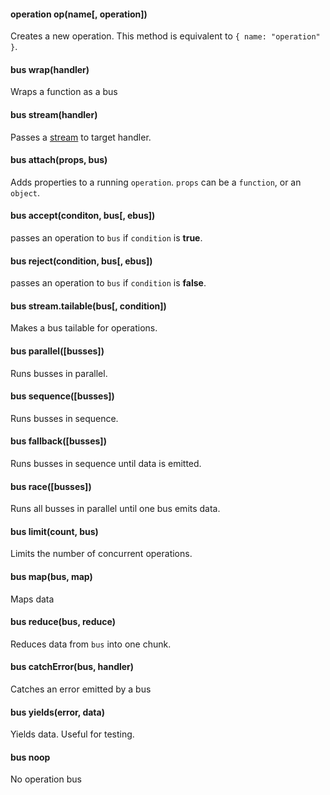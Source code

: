 #### operation op(name[, operation])

Creates a new operation. This method is equivalent to `{ name: "operation" }`.

<Example>
  <Script path="index.js">
var mesh = require("mesh");

var bus = mesh.wrap(function(operation, next) {
  console.log(operation);
  next();
});

bus(mesh.op("doSomething")).on("end", function() {
  console.log("ended");
});

// or use a vanilla object
bus({ name: "doSomething" }).on("end", function() {
  console.log("endeded vanilla object");
});
  </Script>
</Example>


#### bus wrap(handler)

Wraps a function as a bus

<Example>
  <Script path="index.js">  
var mesh = require("mesh");
var bus = mesh.wrap(function(operation, next) {
  if (operation.returnError) {
    next(new Error("Whoops! Something went wrong"));
  } else {
    next(void 0, "some returned data");
  }
});

bus({ returnError: true }).on("error", function(error) {
  console.log("error: ", error.message);
});

bus({ }).on("data", function(data) {
  console.log("data: ", data);
});
</Script>
</Example>

#### bus stream(handler)

Passes a [stream](https://nodejs.org/api/stream.html) to target handler.

<Example>
  <Script path="index.js">  

var mesh = require("mesh");

var bus = mesh.stream(function(operation, stream) {
  stream.write({ id: "user1" });
  stream.write({ id: "user2" });
  stream.end();
});

bus({}).on("data", function(data) {
  console.log("data: ", data);
}).on("end", function() {
  console.log("END");
});

</Script>
</Example>

#### bus attach(props, bus)

Adds properties to a running `operation`. `props` can be a `function`, or an `object`.


<Example>
  <Script path="index.js">
var mesh = require("mesh");

var bus = mesh.wrap(function(operation, next) {
  console.log("handled operation: ", operation);
  next();
});

bus = mesh.attach(function(operation) {
  if (operation.model) return {
    query: { id: operation.model.id }
  }
}, bus);

function User(id) {
  this.id = id;
}

bus(mesh.op("load", { model: new User("user1") }));
  </Script>
</Example>


#### bus accept(conditon, bus[, ebus])

passes an operation to `bus` if `condition` is **true**.

<Example>
  <Script path="index.js">
var mesh = require("mesh");

function testOperation(operation) {
  return operation.name === "doSomething";
}

var bus = mesh.accept(testOperation, mesh.wrap(function(operation, next) {
    console.log("handle doSomething op", operation);
}), mesh.wrap(function(operation) {
    console.log("handle doSomething else op", operation);
}));

bus(mesh.op("doSomething"));
bus(mesh.op("doSomethingElse"));

  </Script>
</Example>

#### bus reject(condition, bus[, ebus])

passes an operation to `bus` if `condition` is **false**.

<Example>
  <Script path="index.js">
var mesh = require("mesh");

function testOperation(operation) {
  return operation.name === "doSomething";
}

var bus = mesh.reject(testOperation, mesh.wrap(function(operation, next) {
    console.log("handle doSomething op", operation);
}), mesh.wrap(function(operation) {
    console.log("handle doSomething else op", operation);
}));

bus(mesh.op("doSomething"));
bus(mesh.op("doSomethingElse"));

  </Script>
</Example>

#### bus stream.tailable(bus[, condition])

Makes a bus tailable for operations.

<Example>
  <Script path="index.js">
var mesh = require("mesh");

var bus = mesh.wrap(function(operation, next) {
  console.log("handle operation: ", operation);
  next();
});

bus = mesh.tailable(bus, function(tail, operation) {
  return tail.query.name === operation.name;
});

bus(mesh.op("tail", { query: { name: "insert" }})).on("data", function(operation) {
  console.log("tailed operation: ", operation);
});

bus(mesh.op("load"));
bus(mesh.op("insert"));
bus(mesh.op("say hello"));

  </Script>
</Example>

#### bus parallel([busses])

Runs busses in parallel.

<Example>
  <Script path="index.js">  
var mesh = require("mesh");

var busses = [

  // executed last
  mesh.wrap(function(operation, next) {
    setTimeout(next, 1000, void 0, "end bus 1");
  }),

  // executed first
  mesh.wrap(function(operation, next) {
    setTimeout(next, 500, void 0, "end bus 2");
  })
];

var bus = mesh.parallel(busses);

bus(mesh.op("do something")).on("data", function(message) {
  console.log(message);
});

  </Script>
</Example>


#### bus sequence([busses])

Runs busses in sequence.


<Example>
  <Script path="index.js">  
var mesh = require("mesh");

var busses = [

  // executed first
  mesh.wrap(function(operation, next) {
    setTimeout(next, 1000, void 0, "end bus 1");
  }),

  // executed last
  mesh.wrap(function(operation, next) {
    setTimeout(next, 500, void 0, "end bus 2");
  })
];

var bus = mesh.sequence(busses);

bus(mesh.op("do something")).on("data", function(message) {
  console.log(message);
});

  </Script>
</Example>

#### bus fallback([busses])

Runs busses in sequence until data is emitted.

<Example>
  <Script path="index.js">  
var mesh = require("mesh");

var busses = [

  // executed first - fall through
  mesh.stream(function(operation, stream) {
    console.log("execute bus 1");
    stream.end();
  }),

  // execute second - hit!
  mesh.stream(function(operation, stream) {
    console.log("execute bus 2");
    stream.write("bus 2 data");
    stream.end("more bus 2 data");
  }),

  // never hit
  mesh.stream(function(operation, stream) {
    console.log("execute bus 3 (this shouldn't be logged)")
    stream.end();
  })
];

var bus = mesh.fallback(busses);

bus(mesh.op("do something")).on("data", function(message) {
  console.log(message);
});
</Script>
</Example>

#### bus race([busses])

Runs all busses in parallel until one bus emits data.

<Example>
  <Script path="index.js">  
var mesh = require("mesh");

var busses = [

  // executed first - fall through
  mesh.stream(function(operation, stream) {
    console.log("execute bus 1");
    setTimeout(stream.end.bind(stream), 300, "bus 1 data");
  }),

  // execute second - hit!
  mesh.stream(function(operation, stream) {
    console.log("execute bus 2");
    setTimeout(stream.end.bind(stream), 500, "more bus 2 data");
  }),

  // never hit
  mesh.stream(function(operation, stream) {
    console.log("execute bus 3");
    setTimeout(stream.end.bind(stream), 100, "bus 3 data");
  })
];

var bus = mesh.race(busses);

bus(mesh.op("do something")).on("data", function(message) {
  console.log(message);
});
</Script>
</Example>

#### bus limit(count, bus)

Limits the number of concurrent operations.

<Example>
  <Script path="index.js">  

var mesh = require("mesh");

var bus = mesh.wrap(function(operation, next) {
  console.log("handle operation", operation);
  setTimeout(next, Math.random() * 500, "data");
});

// limit to only one operation at a time
bus = mesh.limit(1, bus);

bus({ name: "insert" });
bus({ name: "load" });
bus({ name: "remove" });

</Script>
</Example>


#### bus map(bus, map)

Maps data

<Example>
  <Script path="index.js">  

var mesh = require("mesh");

var bus = mesh.wrap(function(operation, next) {
  console.log("handle operation: ", operation);
  next(void 0, operation.spell);
});


bus = mesh.map(bus, function(operation, data, stream) {
  console.log("map: ", operation, data);
  data.split("").forEach(function(character) {
    stream.write(character);
  });
  stream.end();
});

bus({ spell: "hello" }).on("data", function(character) {
  console.log("data: ", character);
});

</Script>
</Example>

#### bus reduce(bus, reduce)

Reduces data from `bus` into one chunk.

<Example>
  <Script path="index.js">  

var mesh = require("mesh");

var bus = mesh.stream(function(operation, stream) {
  stream.write("hello");
  stream.write("big");
  stream.end("world");
});


bus = mesh.reduce(bus, function(operation, prev, current) {
  return [].concat(prev, current).join(" ");
});

bus({ }).on("data", function(message) {
  console.log("data: ", message);
});

</Script>
</Example>

#### bus catchError(bus, handler)

Catches an error emitted by a bus

<Example>
  <Script path="index.js">  

var mesh = require("mesh");

var bus = mesh.wrap(function(operation, next) {
  next(new Error("Whoops, something went wrong!"));
});

bus = mesh.catchError(bus, function(error) {
  console.log("caught error: ", error.message);
});

bus({ name: "some command" }).on("error", function(error) {
  console.log("emitted error: ", error.message);
});

</Script>
</Example>

#### bus yields(error, data)

Yields data. Useful for testing.

<Example>
  <Script path="index.js">  
var mesh = require("mesh");

var bus = mesh.yields(void 0, ["chunk 1", "chunk 2"]);

bus({ name: "do something"}).on("data", function(data) {
  console.log("data: ", data);
}).on("end", function() {
  console.log("end operation");
});
  </Script>
</Example>



#### bus noop

No operation bus


<Example>
  <Script path="index.js">  

var mesh = require("mesh");

var bus = mesh.noop;

bus({ name: "some command" }).on("data", function(data) {
  console.log("data - shouldn't be logged!");
}).on("end", function() {
  console.log("no operation ended");
});

  </Script>
</Example>
